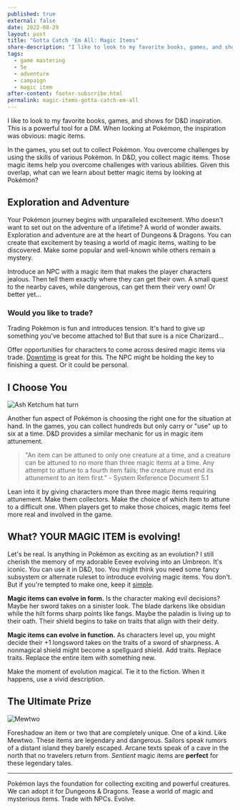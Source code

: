 ```yaml
---
published: true
external: false
date: 2022-08-29
layout: post
title: "Gotta Catch 'Em All: Magic Items"
share-description: "I like to look to my favorite books, games, and shows to inspire my next creations in D&D. This is a powerful tool for a DM and an endless source of inspiration. When looking at Pokémon, the inspiration was obvious: magic items."
tags:
  - game mastering
  - 5e
  - adventure
  - campaign
  - magic item
after-content: footer-subscribe.html
permalink: magic-items-gotta-catch-em-all
---
```


I like to look to my favorite books, games, and shows for D&D inspiration. This is a powerful tool for a DM. When looking at Pokémon, the inspiration was obvious: magic items. 

In the games, you set out to collect Pokémon. You overcome challenges by using the skills of various Pokémon. In D&D, you collect magic items. Those magic items help you overcome challenges with various abilities. Given this overlap, what can we learn about better magic items by looking at Pokémon?

## Exploration and Adventure

Your Pokémon journey begins with unparalleled excitement. Who doesn't want to set out on the adventure of a lifetime? A world of wonder awaits. Exploration and adventure are at the heart of Dungeons & Dragons. You can create that excitement by teasing a world of magic items, waiting to be discovered. Make some popular and well-known while others remain a mystery.

Introduce an NPC with a magic item that makes the player characters jealous. Then tell them exactly where they can get their own. A small quest to the nearby caves, while dangerous, can get them their very own! Or better yet...

### Would you like to trade?

Trading Pokémon is fun and introduces tension. It's hard to give up something you've become attached to! But that sure is a nice Charizard...

Offer opportunities for characters to come across desired magic items via trade. [Downtime](/blog/2021-11-09-dungeons-dragons-downtime) is great for this. The NPC might be holding the key to finishing a quest. Or it could be personal.

## I Choose You

![Ash Ketchum hat turn](https://c.tenor.com/IN0t9Owlb3cAAAAC/assnaadam-bndyz.gif)

Another fun aspect of Pokémon is choosing the right one for the situation at hand. In the games, you can collect hundreds but only carry or "use" up to six at a time. D&D provides a similar mechanic for us in magic item attunement.

> "An item can be attuned to only one creature at a time, and a creature can be attuned to no more than three magic items at a time. Any attempt to attune to a fourth item fails; the creature must end its attunement to an item first." - System Reference Document 5.1

Lean into it by giving characters more than three magic items requiring attunement. Make them collectors. Make the choice of which item to attune to a difficult one. When players get to make those choices, magic items feel more real and involved in the game.

## What? YOUR MAGIC ITEM is evolving!

Let's be real. Is anything in Pokémon as exciting as an evolution? I still cherish the memory of my adorable Eevee evolving into an Umbreon. It's iconic. You can use it in D&D, too. You might think you need some fancy subsystem or alternate ruleset to introduce evolving magic items. You don't. But if you're tempted to make one, keep it [simple](/blog/2022-01-20-simple-5e-subsystems).

**Magic items can evolve in form.** Is the character making evil decisions? Maybe her sword takes on a sinister look. The blade darkens like obsidian while the hilt forms sharp points like fangs. Maybe the paladin is living up to their oath. Their shield begins to take on traits that align with their deity.

**Magic items can evolve in function.** As characters level up, you might decide their +1 longsword takes on the traits of a sword of sharpness. A nonmagical shield might become a spellguard shield. Add traits. Replace traits. Replace the entire item with something new. 

Make the moment of evolution magical. Tie it to the fiction. When it happens, use a vivid description. 

## The Ultimate Prize

![Mewtwo](/images/mewtwo.jpeg)

Foreshadow an item or two that are completely unique. One of a kind. Like Mewtwo. These items are legendary and dangerous. Sailors speak rumors of a distant island they barely escaped. Arcane texts speak of a cave in the north that no travelers return from. *Sentient* magic items are **perfect** for these legendary tales.

---

Pokémon lays the foundation for collecting exciting and powerful creatures. We can adopt it for Dungeons & Dragons. Tease a world of magic and mysterious items. Trade with NPCs. Evolve.